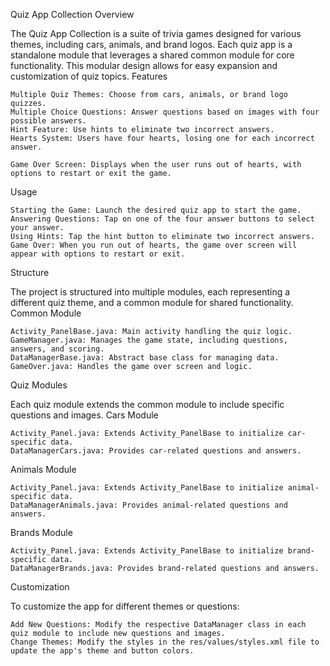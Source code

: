 Quiz App Collection
Overview

The Quiz App Collection is a suite of trivia games designed for various themes, including cars, animals, and brand logos. Each quiz app is a standalone module that leverages a shared common module for core functionality. This modular design allows for easy expansion and customization of quiz topics.
Features

    Multiple Quiz Themes: Choose from cars, animals, or brand logo quizzes.
    Multiple Choice Questions: Answer questions based on images with four possible answers.
    Hint Feature: Use hints to eliminate two incorrect answers.
    Hearts System: Users have four hearts, losing one for each incorrect answer.
   
    Game Over Screen: Displays when the user runs out of hearts, with options to restart or exit the game.


Usage

    Starting the Game: Launch the desired quiz app to start the game.
    Answering Questions: Tap on one of the four answer buttons to select your answer.
    Using Hints: Tap the hint button to eliminate two incorrect answers.
    Game Over: When you run out of hearts, the game over screen will appear with options to restart or exit.

Structure

The project is structured into multiple modules, each representing a different quiz theme, and a common module for shared functionality.
Common Module

    Activity_PanelBase.java: Main activity handling the quiz logic.
    GameManager.java: Manages the game state, including questions, answers, and scoring.
    DataManagerBase.java: Abstract base class for managing data.
    GameOver.java: Handles the game over screen and logic.

Quiz Modules

Each quiz module extends the common module to include specific questions and images.
Cars Module

    Activity_Panel.java: Extends Activity_PanelBase to initialize car-specific data.
    DataManagerCars.java: Provides car-related questions and answers.

Animals Module

    Activity_Panel.java: Extends Activity_PanelBase to initialize animal-specific data.
    DataManagerAnimals.java: Provides animal-related questions and answers.

Brands Module

    Activity_Panel.java: Extends Activity_PanelBase to initialize brand-specific data.
    DataManagerBrands.java: Provides brand-related questions and answers.

Customization

To customize the app for different themes or questions:

    Add New Questions: Modify the respective DataManager class in each quiz module to include new questions and images.
    Change Themes: Modify the styles in the res/values/styles.xml file to update the app's theme and button colors.
   

